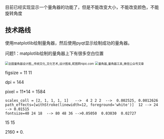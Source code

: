 目前已经实现显示一个量角器的功能了，但是不能改变大小，不能改变颜色，不能旋转角度



## 技术路线

使用matplotlib绘制量角器，然后使用pyqt显示绘制成功的量角器。



问题1：matplotlib绘制的量角器上下有很多空白位置

<img src="https://pic.ntimg.cn/file/20191023/27644471_094450046083_2.jpg" alt="全圆量角器设计图__传统文化_文化艺术_设计图库_昵图网nipic.com" style="zoom:67%;" />

<img src="https://ts1.cn.mm.bing.net/th/id/R-C.16d00ca2663aaf37294daf3c1d3aaafe?rik=ejDcaHusu4f7AQ&riu=http%3a%2f%2fpic36.photophoto.cn%2f20150715%2f1190119101309622_b.jpg&ehk=hXZQuDO%2fa0xrivii3PEUeh2F3g7hdJZNmMVl%2blUO3Nc%3d&risl=&pid=ImgRaw&r=0" alt="量角器_量角器工具_微信公众号文章" style="zoom:67%;" />

figsize = 11 11

dpi = 144

pixel = 11*14  = 1584

```
scales_coll = [2, 1, 1, 1, 1]   -->  4 2 2 2  -->  0.002525, 0.0012626
path_effects=[withStroke(linewidth=12, foreground='white')]  12 --> 24 --> 0.01515
fontsize=40 24 18  --> 80 48 36 -->0.05050  0.03030  0.02727 
```

15 15 

2160 * 0.

